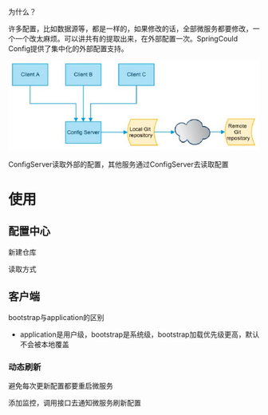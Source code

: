 

为什么？

许多配置，比如数据源等，都是一样的，如果修改的话，全部微服务都要修改，一个一个改太麻烦。可以讲共有的提取出来，在外部配置一次。SpringCould Config提供了集中化的外部配置支持。



![1646536014217](..\imgs\Config.png)

ConfigServer读取外部的配置，其他服务通过ConfigServer去读取配置



# 使用



## 配置中心

新建仓库



读取方式



## 客户端

bootstrap与application的区别

* application是用户级，bootstrap是系统级，bootstrap加载优先级更高，默认不会被本地覆盖





### 动态刷新

避免每次更新配置都要重启微服务



添加监控，调用接口去通知微服务刷新配置